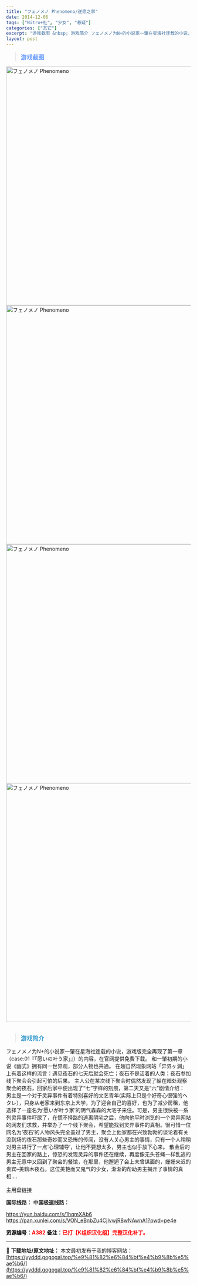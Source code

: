 ```yaml
---
title: "フェノメノ Phenomeno/遂愿之家"
date: 2014-12-06
tags: ["Nitro+社", "少女", "悬疑"]
categories: ["其它"]
excerpt: "游戏截图 &nbsp; 游戏简介 フェノメノ为N+的小说家一肇在星海社连载的小说，游戏版完全再现了第一章（case:01『「愿いの叶う家」』）的内容，在官网提供免费下载。 和一肇初期的小说《幽式》拥有同一世界观，部分人物也共通。 在超自然现象网站「异界ヶ渊」上有着这样的流言：遇见夜石的七天后就会死亡&hellip;"
layout: post
---
```


<blockquote><b><span style="font-size: 12pt; color: #6699ff;">游戏截图</span></b></blockquote>
<div><img title="点击放大" src="https://yyddd.gogogal.top/wp-content/uploads/2025/04/20250411_67f8b84d35569.webp" alt="フェノメノ Phenomeno" width="650" /></div>
<div><img title="点击放大" src="https://yyddd.gogogal.top/wp-content/uploads/2025/04/20250411_67f8b84e7cf77.webp" alt="フェノメノ Phenomeno" width="650" /></div>
<div><img title="点击放大" src="https://yyddd.gogogal.top/wp-content/uploads/2025/04/20250411_67f8b84fc97e1.webp" alt="フェノメノ Phenomeno" width="650" /></div>
<div><img title="点击放大" src="https://yyddd.gogogal.top/wp-content/uploads/2025/04/20250411_67f8b8511b6c7.webp" alt="フェノメノ Phenomeno" width="650" /></div>
&nbsp;
<blockquote><b><span style="font-size: 12pt; color: #3399cc;">游戏简介</span></b></blockquote>
<div>フェノメノ为N+的小说家一肇在星海社连载的小说，游戏版完全再现了第一章（case:01『「愿いの叶う家」』）的内容，在官网提供免费下载。
和一肇初期的小说《幽式》拥有同一世界观，部分人物也共通。
在超自然现象网站「异界ヶ渊」上有着这样的流言：遇见夜石的七天后就会死亡；夜石不是活着的人类；夜石参加线下聚会会引起可怕的后果。
主人公在某次线下聚会时偶然发现了躲在暗处观察聚会的夜石，回家后家中便出现了“七”字样的刻痕，第二天又是“六”剧情介绍：
男主是一个对于灵异事件有着特别喜好的文艺青年(实际上只是个好奇心很强的ヘタレ），只身从老家来到东京上大学，为了迎合自己的喜好，也为了减少房租，他选择了一座名为‘愿いが叶う家’的阴气森森的大宅子来住。可是，男主很快被一系列灵异事件吓尿了，在慌不择路的逃离阴宅之后，他向他平时浏览的一个灵异网站的网友们求救，并举办了一个线下聚会，希望能找到灵异事件的真相。很可惜一位网名为‘夜石’的人物风头完全盖过了男主，聚会上他家都在兴致勃勃的谈论着有关没到场的夜石那些奇妙而又恐怖的传闻，没有人关心男主的事情，只有一个人稍稍对男主进行了一点‘心理辅导’，让他不要想太多，男主也似乎放下心来。
散会后的男主在回家的路上，惊恐的发现灵异的事件还在继续，再度像无头苍蝇一样乱逃的男主无意中又回到了聚会的餐馆，在那里，他邂逅了会上未曾谋面的，姗姗来迟的贵宾–美鹤木夜石。这位美艳而又鬼气的少女，渐渐的帮助男主揭开了事情的真相….</div>
&nbsp;
<div class="panel panel-primary">
<div class="panel-heading">主用盘链接</div>
<div class="panel-body">

<b>国际线路：</b>
<b>中国极速线路：</b>

<!--wechatfans start-->
https://yun.baidu.com/s/1hqmXAb6
https://pan.xunlei.com/s/VON_eBnbZu4CjIvwjR8wNAwnA1?pwd=pe4e
<!--wechatfans end-->

</div>
<div class="panel-footer"><span style="color: #ff0000;"><b><span style="color: #000000;">资源编号：</span>A382</b></span>
<span style="color: #ff0000;"><b><span style="color: #000000;">备注：</span>已打【K组织汉化组】完整汉化补丁。</b></span></div>
</div>

---
📖 **下载地址/原文地址：** 本文最初发布于我的博客网站：[https://yyddd.gogogal.top/%e9%81%82%e6%84%bf%e4%b9%8b%e5%ae%b6/](https://yyddd.gogogal.top/%e9%81%82%e6%84%bf%e4%b9%8b%e5%ae%b6/)
